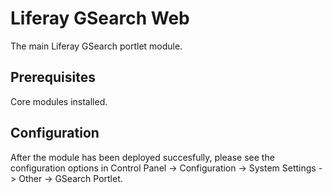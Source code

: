 # Liferay GSearch Web

The main Liferay GSearch portlet module.

## Prerequisites

Core modules installed.

## Configuration

After the module has been deployed succesfully, please see the configuration options in Control Panel -> Configuration -> System Settings -> Other -> GSearch Portlet.


